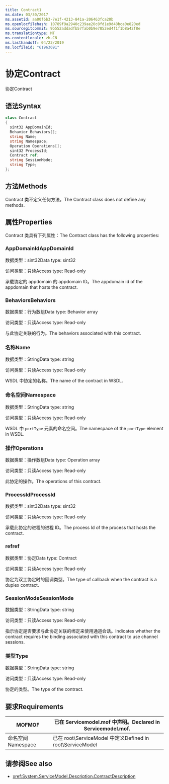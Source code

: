 ```yaml
---
title: Contract1
ms.date: 03/30/2017
ms.assetid: aa00f6b3-7e1f-4213-841a-206463fca20b
ms.openlocfilehash: 10789f9a2940c239ae20c8fd1e9d48bca0e820ed
ms.sourcegitcommit: 9b552addadfb57fab0b9e7852ed4f1f1b8a42f8e
ms.translationtype: MT
ms.contentlocale: zh-CN
ms.lasthandoff: 04/23/2019
ms.locfileid: "61963691"
---
```

# <a name="contract"></a><span data-ttu-id="73a10-102">协定</span><span class="sxs-lookup"><span data-stu-id="73a10-102">Contract</span></span>
<span data-ttu-id="73a10-103">协定</span><span class="sxs-lookup"><span data-stu-id="73a10-103">Contract</span></span>  
  
## <a name="syntax"></a><span data-ttu-id="73a10-104">语法</span><span class="sxs-lookup"><span data-stu-id="73a10-104">Syntax</span></span>  
  
```csharp
class Contract  
{  
  sint32 AppDomainId;  
  Behavior Behaviors[];  
  string Name;  
  string Namespace;  
  Operation Operations[];  
  sint32 ProcessId;  
  Contract ref;  
  string SessionMode;  
  string Type;  
};  
```  
  
## <a name="methods"></a><span data-ttu-id="73a10-105">方法</span><span class="sxs-lookup"><span data-stu-id="73a10-105">Methods</span></span>  
 <span data-ttu-id="73a10-106">Contract 类不定义任何方法。</span><span class="sxs-lookup"><span data-stu-id="73a10-106">The Contract class does not define any methods.</span></span>  
  
## <a name="properties"></a><span data-ttu-id="73a10-107">属性</span><span class="sxs-lookup"><span data-stu-id="73a10-107">Properties</span></span>  
 <span data-ttu-id="73a10-108">Contract 类具有下列属性：</span><span class="sxs-lookup"><span data-stu-id="73a10-108">The Contract class has the following properties:</span></span>  
  
### <a name="appdomainid"></a><span data-ttu-id="73a10-109">AppDomainId</span><span class="sxs-lookup"><span data-stu-id="73a10-109">AppDomainId</span></span>  
 <span data-ttu-id="73a10-110">数据类型：sint32</span><span class="sxs-lookup"><span data-stu-id="73a10-110">Data type: sint32</span></span>  
  
 <span data-ttu-id="73a10-111">访问类型：只读</span><span class="sxs-lookup"><span data-stu-id="73a10-111">Access type: Read-only</span></span>  
  
 <span data-ttu-id="73a10-112">承载协定的 appdomain 的 appdomain ID。</span><span class="sxs-lookup"><span data-stu-id="73a10-112">The appdomain id of the appdomain that hosts the contract.</span></span>  
  
### <a name="behaviors"></a><span data-ttu-id="73a10-113">Behaviors</span><span class="sxs-lookup"><span data-stu-id="73a10-113">Behaviors</span></span>  
 <span data-ttu-id="73a10-114">数据类型：行为数组</span><span class="sxs-lookup"><span data-stu-id="73a10-114">Data type: Behavior array</span></span>  
  
 <span data-ttu-id="73a10-115">访问类型：只读</span><span class="sxs-lookup"><span data-stu-id="73a10-115">Access type: Read-only</span></span>  
  
 <span data-ttu-id="73a10-116">与此协定关联的行为。</span><span class="sxs-lookup"><span data-stu-id="73a10-116">The behaviors associated with this contract.</span></span>  
  
### <a name="name"></a><span data-ttu-id="73a10-117">名称</span><span class="sxs-lookup"><span data-stu-id="73a10-117">Name</span></span>  
 <span data-ttu-id="73a10-118">数据类型：String</span><span class="sxs-lookup"><span data-stu-id="73a10-118">Data type: string</span></span>  
  
 <span data-ttu-id="73a10-119">访问类型：只读</span><span class="sxs-lookup"><span data-stu-id="73a10-119">Access type: Read-only</span></span>  
  
 <span data-ttu-id="73a10-120">WSDL 中协定的名称。</span><span class="sxs-lookup"><span data-stu-id="73a10-120">The name of the contract in WSDL.</span></span>  
  
### <a name="namespace"></a><span data-ttu-id="73a10-121">命名空间</span><span class="sxs-lookup"><span data-stu-id="73a10-121">Namespace</span></span>  
 <span data-ttu-id="73a10-122">数据类型：String</span><span class="sxs-lookup"><span data-stu-id="73a10-122">Data type: string</span></span>  
  
 <span data-ttu-id="73a10-123">访问类型：只读</span><span class="sxs-lookup"><span data-stu-id="73a10-123">Access type: Read-only</span></span>  
  
 <span data-ttu-id="73a10-124">WSDL 中 `portType` 元素的命名空间。</span><span class="sxs-lookup"><span data-stu-id="73a10-124">The namespace of the `portType` element in WSDL.</span></span>  
  
### <a name="operations"></a><span data-ttu-id="73a10-125">操作</span><span class="sxs-lookup"><span data-stu-id="73a10-125">Operations</span></span>  
 <span data-ttu-id="73a10-126">数据类型：操作数组</span><span class="sxs-lookup"><span data-stu-id="73a10-126">Data type: Operation array</span></span>  
  
 <span data-ttu-id="73a10-127">访问类型：只读</span><span class="sxs-lookup"><span data-stu-id="73a10-127">Access type: Read-only</span></span>  
  
 <span data-ttu-id="73a10-128">此协定的操作。</span><span class="sxs-lookup"><span data-stu-id="73a10-128">The operations of this contract.</span></span>  
  
### <a name="processid"></a><span data-ttu-id="73a10-129">ProcessId</span><span class="sxs-lookup"><span data-stu-id="73a10-129">ProcessId</span></span>  
 <span data-ttu-id="73a10-130">数据类型：sint32</span><span class="sxs-lookup"><span data-stu-id="73a10-130">Data type: sint32</span></span>  
  
 <span data-ttu-id="73a10-131">访问类型：只读</span><span class="sxs-lookup"><span data-stu-id="73a10-131">Access type: Read-only</span></span>  
  
 <span data-ttu-id="73a10-132">承载此协定的进程的进程 ID。</span><span class="sxs-lookup"><span data-stu-id="73a10-132">The process Id of the process that hosts the contract.</span></span>  
  
### <a name="ref"></a><span data-ttu-id="73a10-133">ref</span><span class="sxs-lookup"><span data-stu-id="73a10-133">ref</span></span>  
 <span data-ttu-id="73a10-134">数据类型：协定</span><span class="sxs-lookup"><span data-stu-id="73a10-134">Data type: Contract</span></span>  
  
 <span data-ttu-id="73a10-135">访问类型：只读</span><span class="sxs-lookup"><span data-stu-id="73a10-135">Access type: Read-only</span></span>  
  
 <span data-ttu-id="73a10-136">协定为双工协定时的回调类型。</span><span class="sxs-lookup"><span data-stu-id="73a10-136">The type of callback when the contract is a duplex contract.</span></span>  
  
### <a name="sessionmode"></a><span data-ttu-id="73a10-137">SessionMode</span><span class="sxs-lookup"><span data-stu-id="73a10-137">SessionMode</span></span>  
 <span data-ttu-id="73a10-138">数据类型：String</span><span class="sxs-lookup"><span data-stu-id="73a10-138">Data type: string</span></span>  
  
 <span data-ttu-id="73a10-139">访问类型：只读</span><span class="sxs-lookup"><span data-stu-id="73a10-139">Access type: Read-only</span></span>  
  
 <span data-ttu-id="73a10-140">指示协定是否要求与此协定关联的绑定来使用通道会话。</span><span class="sxs-lookup"><span data-stu-id="73a10-140">Indicates whether the contract requires the binding associated with this contract to use channel sessions.</span></span>  
  
### <a name="type"></a><span data-ttu-id="73a10-141">类型</span><span class="sxs-lookup"><span data-stu-id="73a10-141">Type</span></span>  
 <span data-ttu-id="73a10-142">数据类型：String</span><span class="sxs-lookup"><span data-stu-id="73a10-142">Data type: string</span></span>  
  
 <span data-ttu-id="73a10-143">访问类型：只读</span><span class="sxs-lookup"><span data-stu-id="73a10-143">Access type: Read-only</span></span>  
  
 <span data-ttu-id="73a10-144">协定的类型。</span><span class="sxs-lookup"><span data-stu-id="73a10-144">The type of the contract.</span></span>  
  
## <a name="requirements"></a><span data-ttu-id="73a10-145">要求</span><span class="sxs-lookup"><span data-stu-id="73a10-145">Requirements</span></span>  
  
|<span data-ttu-id="73a10-146">MOF</span><span class="sxs-lookup"><span data-stu-id="73a10-146">MOF</span></span>|<span data-ttu-id="73a10-147">已在 Servicemodel.mof 中声明。</span><span class="sxs-lookup"><span data-stu-id="73a10-147">Declared in Servicemodel.mof.</span></span>|  
|---------|-----------------------------------|  
|<span data-ttu-id="73a10-148">命名空间</span><span class="sxs-lookup"><span data-stu-id="73a10-148">Namespace</span></span>|<span data-ttu-id="73a10-149">已在 root\ServiceModel 中定义</span><span class="sxs-lookup"><span data-stu-id="73a10-149">Defined in root\ServiceModel</span></span>|  
  
## <a name="see-also"></a><span data-ttu-id="73a10-150">请参阅</span><span class="sxs-lookup"><span data-stu-id="73a10-150">See also</span></span>

- <xref:System.ServiceModel.Description.ContractDescription>
